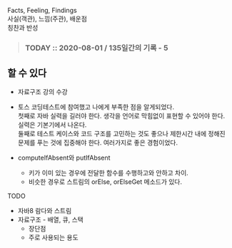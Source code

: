 Facts, Feeling, Findings  
사실(객관), 느낌(주관), 배운점  
칭찬과 반성

> ### TODAY :: 2020-08-01 / 135일간의 기록 - 5
> 
## 할 수 있다

* 자료구조 강의 수강 

* 토스 코딩테스트에 참여했고 나에게 부족한 점을 알게되었다.  
  첫째로 자바 실력을 길러야 한다. 생각을 언어로 막힘없이 표현할 수 있어야 한다. 실력은 기본기에서 나온다.  
  둘째로 테스트 케이스와 코드 구조를 고민하는 것도 좋으나 제한시간 내에 정해진 문제를 푸는 것에 집중해야 한다.
  여러가지로 좋은 경험이었다.
  
* computeIfAbsent와 putIfAbsent
  - 키가 이미 있는 경우에 전달한 함수를 수행하고와 안하고 차이.
  - 비슷한 경우로 스트림의 orElse, orElseGet 메소드가 있다.  

TODO
- 자바8 람다와 스트림
- 자료구조 - 배열, 큐, 스택
    - 장단점
    - 주로 사용되는 용도
